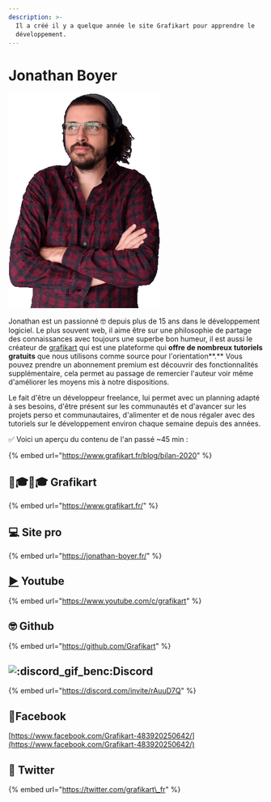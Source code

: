 ```yaml
---
description: >-
  Il a créé il y a quelque année le site Grafikart pour apprendre le
  développement.
---
```


# Jonathan Boyer

![](../.gitbook/assets/jonathan-boyer%20%281%29.png)

Jonathan est un passionné 🤓 depuis plus de 15 ans dans le développement logiciel. Le plus souvent web, il aime être sur une philosophie de partage des connaissances avec toujours une superbe bon humeur,  il est aussi le créateur de [grafikart](https://www.grafikart.fr/) qui est une plateforme qui **offre de nombreux tutoriels gratuits** que nous utilisons comme source pour l'orientation**.** Vous pouvez prendre un abonnement premium est découvrir des fonctionnalités supplémentaire, cela permet au passage de remercier l'auteur voir même d'améliorer les moyens mis à notre dispositions.

Le fait d'être un développeur freelance, lui permet avec un planning adapté à ses besoins, d'être présent sur les communautés et d'avancer sur les projets perso et communautaires, d'alimenter et de nous régaler avec des tutoriels sur le développement environ chaque semaine depuis des années. 

✅ Voici un aperçu du contenu de l'an passé  ~45 min :

{% embed url="https://www.grafikart.fr/blog/bilan-2020" %}

## 👨🎓👩🎓 Grafikart

{% embed url="https://www.grafikart.fr/" %}

## 💻 Site pro 

{% embed url="https://jonathan-boyer.fr/" %}

## [▶️](https://emojipedia.org/youtube/) Youtube

{% embed url="https://www.youtube.com/c/grafikart" %}

## 🤓 Github

{% embed url="https://github.com/Grafikart" %}

## ![:discord\_gif\_benc:](https://cdn.discordapp.com/emojis/745264159851151471.gif?v=1)Discord

{% embed url="https://discord.com/invite/rAuuD7Q" %}

## 📰Facebook

[https://www.facebook.com/Grafikart-483920250642/](https://www.facebook.com/Grafikart-483920250642/)

## 📰 Twitter

{% embed url="https://twitter.com/grafikart\_fr" %}





## 

